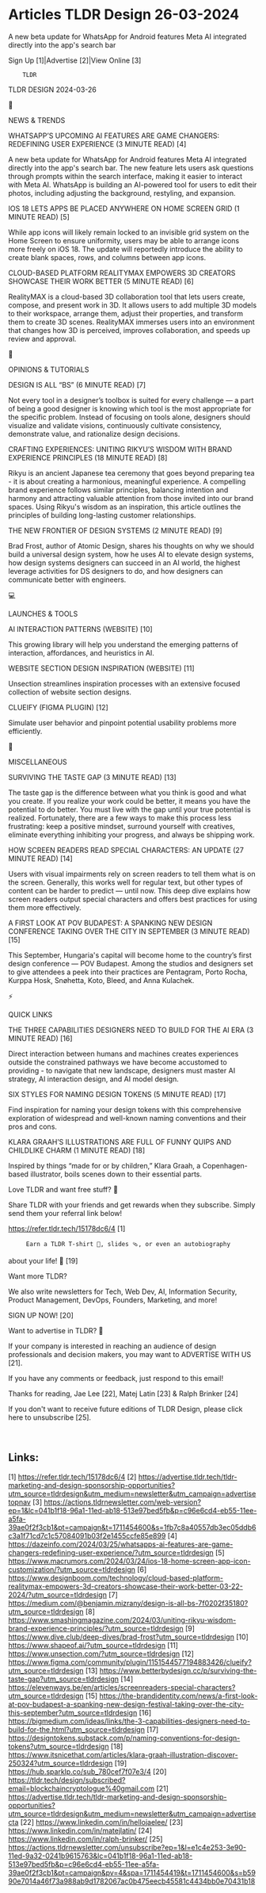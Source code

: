 # Articles TLDR Design 26-03-2024

A new beta update for WhatsApp for Android features Meta AI integrated
directly into the app's search bar  

Sign Up [1]|Advertise [2]|View Online [3] 

		TLDR 

TLDR DESIGN 2024-03-26

📱 

NEWS & TRENDS

 WHATSAPP’S UPCOMING AI FEATURES ARE GAME CHANGERS: REDEFINING USER
EXPERIENCE (3 MINUTE READ) [4] 

 A new beta update for WhatsApp for Android features Meta AI
integrated directly into the app's search bar. The new feature lets
users ask questions through prompts within the search interface,
making it easier to interact with Meta AI. WhatsApp is building an
AI-powered tool for users to edit their photos, including adjusting
the background, restyling, and expansion. 

 IOS 18 LETS APPS BE PLACED ANYWHERE ON HOME SCREEN GRID (1 MINUTE
READ) [5] 

 While app icons will likely remain locked to an invisible grid system
on the Home Screen to ensure uniformity, users may be able to arrange
icons more freely on iOS 18. The update will reportedly introduce the
ability to create blank spaces, rows, and columns between app icons. 

 CLOUD-BASED PLATFORM REALITYMAX EMPOWERS 3D CREATORS SHOWCASE THEIR
WORK BETTER (5 MINUTE READ) [6] 

 RealityMAX is a cloud-based 3D collaboration tool that lets users
create, compose, and present work in 3D. It allows users to add
multiple 3D models to their workspace, arrange them, adjust their
properties, and transform them to create 3D scenes. RealityMAX
immerses users into an environment that changes how 3D is perceived,
improves collaboration, and speeds up review and approval. 

🚀 

OPINIONS & TUTORIALS

 DESIGN IS ALL “BS” (6 MINUTE READ) [7] 

 Not every tool in a designer’s toolbox is suited for every
challenge — a part of being a good designer is knowing which tool is
the most appropriate for the specific problem. Instead of focusing on
tools alone, designers should visualize and validate visions,
continuously cultivate consistency, demonstrate value, and rationalize
design decisions. 

 CRAFTING EXPERIENCES: UNITING RIKYU’S WISDOM WITH BRAND EXPERIENCE
PRINCIPLES (18 MINUTE READ) [8] 

 Rikyu is an ancient Japanese tea ceremony that goes beyond preparing
tea - it is about creating a harmonious, meaningful experience. A
compelling brand experience follows similar principles, balancing
intention and harmony and attracting valuable attention from those
invited into our brand spaces. Using Rikyu's wisdom as an inspiration,
this article outlines the principles of building long-lasting customer
relationships. 

 THE NEW FRONTIER OF DESIGN SYSTEMS (2 MINUTE READ) [9] 

 Brad Frost, author of Atomic Design, shares his thoughts on why we
should build a universal design system, how he uses AI to elevate
design systems, how design systems designers can succeed in an AI
world, the highest leverage activities for DS designers to do, and how
designers can communicate better with engineers. 

💻 

LAUNCHES & TOOLS

 AI INTERACTION PATTERNS (WEBSITE) [10] 

 This growing library will help you understand the emerging patterns
of interaction, affordances, and heuristics in AI. 

 WEBSITE SECTION DESIGN INSPIRATION (WEBSITE) [11] 

 Unsection streamlines inspiration processes with an extensive focused
collection of website section designs. 

 CLUEIFY (FIGMA PLUGIN) [12] 

 Simulate user behavior and pinpoint potential usability problems more
efficiently. 

🎁 

MISCELLANEOUS

 SURVIVING THE TASTE GAP (3 MINUTE READ) [13] 

 The taste gap is the difference between what you think is good and
what you create. If you realize your work could be better, it means
you have the potential to do better. You must live with the gap until
your true potential is realized. Fortunately, there are a few ways to
make this process less frustrating: keep a positive mindset, surround
yourself with creatives, eliminate everything inhibiting your
progress, and always be shipping work. 

 HOW SCREEN READERS READ SPECIAL CHARACTERS: AN UPDATE (27 MINUTE
READ) [14] 

 Users with visual impairments rely on screen readers to tell them
what is on the screen. Generally, this works well for regular text,
but other types of content can be harder to predict — until now.
This deep dive explains how screen readers output special characters
and offers best practices for using them more effectively. 

 A FIRST LOOK AT POV BUDAPEST: A SPANKING NEW DESIGN CONFERENCE TAKING
OVER THE CITY IN SEPTEMBER (3 MINUTE READ) [15] 

 This September, Hungaria's capital will become home to the
country’s first design conference — POV Budapest. Among the
studios and designers set to give attendees a peek into their
practices are Pentagram, Porto Rocha, Kurppa Hosk, Snøhetta, Koto,
Bleed, and Anna Kulachek. 

⚡ 

QUICK LINKS

 THE THREE CAPABILITIES DESIGNERS NEED TO BUILD FOR THE AI ERA (3
MINUTE READ) [16] 

 Direct interaction between humans and machines creates experiences
outside the constrained pathways we have become accustomed to
providing - to navigate that new landscape, designers must master AI
strategy, AI interaction design, and AI model design. 

 SIX STYLES FOR NAMING DESIGN TOKENS (5 MINUTE READ) [17] 

 Find inspiration for naming your design tokens with this
comprehensive exploration of widespread and well-known naming
conventions and their pros and cons. 

 KLARA GRAAH’S ILLUSTRATIONS ARE FULL OF FUNNY QUIPS AND CHILDLIKE
CHARM (1 MINUTE READ) [18] 

 Inspired by things “made for or by children,” Klara Graah, a
Copenhagen-based illustrator, boils scenes down to their essential
parts. 

Love TLDR and want free stuff? 🎁

 Share TLDR with your friends and get rewards when they subscribe.
Simply send them your referral link below! 

 https://refer.tldr.tech/15178dc6/4 [1] 

		 Earn a TLDR T-shirt 👕, slides 🩴, or even an autobiography
about your life! 🤯 [19] 

Want more TLDR?

 We also write newsletters for Tech, Web Dev, AI, Information
Security, Product Management, DevOps, Founders, Marketing, and more! 

SIGN UP NOW! [20] 

Want to advertise in TLDR? 📰

 If your company is interested in reaching an audience of design
professionals and decision makers, you may want to ADVERTISE WITH US
[21]. 

 If you have any comments or feedback, just respond to this email! 

Thanks for reading, 
Jae Lee [22], Matej Latin [23] & Ralph Brinker [24] 

If you don't want to receive future editions of TLDR Design,
please click here to unsubscribe [25]. 

  

 

Links:
------
[1] https://refer.tldr.tech/15178dc6/4
[2] https://advertise.tldr.tech/tldr-marketing-and-design-sponsorship-opportunities?utm_source=tldrdesign&utm_medium=newsletter&utm_campaign=advertisetopnav
[3] https://actions.tldrnewsletter.com/web-version?ep=1&lc=041b1f18-96a1-11ed-ab18-513e97bed5fb&p=c96e6cd4-eb55-11ee-a5fa-39ae0f2f3cb1&pt=campaign&t=1711454600&s=1fb7c8a40557db3ec05ddb6c3a1f71cd7c1c57084091b03f2e1455ccfe85e899
[4] https://dazeinfo.com/2024/03/25/whatsapps-ai-features-are-game-changers-redefining-user-experience/?utm_source=tldrdesign
[5] https://www.macrumors.com/2024/03/24/ios-18-home-screen-app-icon-customization/?utm_source=tldrdesign
[6] https://www.designboom.com/technology/cloud-based-platform-realitymax-empowers-3d-creators-showcase-their-work-better-03-22-2024/?utm_source=tldrdesign
[7] https://medium.com/@benjamin.mizrany/design-is-all-bs-7f0202f35180?utm_source=tldrdesign
[8] https://www.smashingmagazine.com/2024/03/uniting-rikyu-wisdom-brand-experience-principles/?utm_source=tldrdesign
[9] https://www.dive.club/deep-dives/brad-frost?utm_source=tldrdesign
[10] https://www.shapeof.ai/?utm_source=tldrdesign
[11] https://www.unsection.com/?utm_source=tldrdesign
[12] https://www.figma.com/community/plugin/1151544577194883426/clueify?utm_source=tldrdesign
[13] https://www.betterbydesign.cc/p/surviving-the-taste-gap?utm_source=tldrdesign
[14] https://elevenways.be/en/articles/screenreaders-special-characters?utm_source=tldrdesign
[15] https://the-brandidentity.com/news/a-first-look-at-pov-budapest-a-spanking-new-design-festival-taking-over-the-city-this-september?utm_source=tldrdesign
[16] https://bigmedium.com/ideas/links/the-3-capabilities-designers-need-to-build-for-the.html?utm_source=tldrdesign
[17] https://designtokens.substack.com/p/naming-conventions-for-design-tokens?utm_source=tldrdesign
[18] https://www.itsnicethat.com/articles/klara-graah-illustration-discover-250324?utm_source=tldrdesign
[19] https://hub.sparklp.co/sub_780cef7f07e3/4
[20] https://tldr.tech/design/subscribed?email=blockchaincryptologue%40gmail.com
[21] https://advertise.tldr.tech/tldr-marketing-and-design-sponsorship-opportunities?utm_source=tldrdesign&utm_medium=newsletter&utm_campaign=advertisecta
[22] https://www.linkedin.com/in/hellojaelee/
[23] https://www.linkedin.com/in/matejlatin/
[24] https://www.linkedin.com/in/ralph-brinker/
[25] https://actions.tldrnewsletter.com/unsubscribe?ep=1&l=e1c4e253-3e90-11ed-9a32-0241b9615763&lc=041b1f18-96a1-11ed-ab18-513e97bed5fb&p=c96e6cd4-eb55-11ee-a5fa-39ae0f2f3cb1&pt=campaign&pv=4&spa=1711454419&t=1711454600&s=b5990e7014a46f73a988ab9d1782067ac0b475eecb45581c4434bb0e70431b18